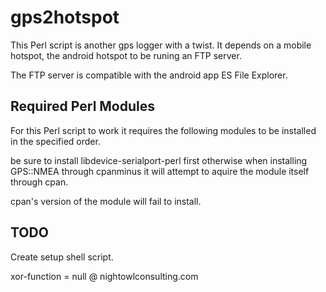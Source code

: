 # gps2hotspot 

This Perl script is another gps logger with a twist.
It depends on a mobile hotspot, the android hotspot 
to be runing an FTP server.

The FTP server is compatible with the android app 
ES File Explorer.

## Required Perl Modules

For this Perl script to work it requires
the following modules to be installed in the 
specified order.

be sure to install libdevice-serialport-perl first
otherwise when installing GPS::NMEA through
cpanminus it will attempt to aquire the module itself
through cpan.

cpan's version of the module will fail to install.

## TODO 

Create setup shell script.



xor-function = null
@ nightowlconsulting.com
